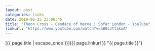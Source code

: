 ```yaml
---
layout: post
categories: links
date: 2019-06-25 23:06:46
title: "Theon Cross - Candace of Meroe | Sofar London - YouTube"
linkurl: "https://www.youtube.com/watch?v=aB0sJttakwA"
---
```

[{{ page.title | escape_once }}]({{ page.linkurl }} "{{ page.title }}")
